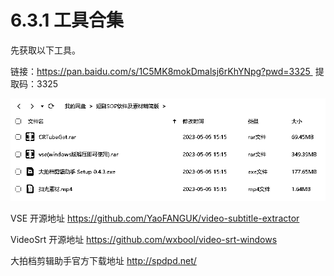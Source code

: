 # 6.3.1 工具合集

先获取以下工具。

链接：https://pan.baidu.com/s/1C5MK8mokDmalsj6rKhYNpg?pwd=3325  提取码：3325

![](img/044cd9fac53b640277aed55724c651ba.png)

VSE 开源地址 https://github.com/YaoFANGUK/video-subtitle-extractor

VideoSrt 开源地址 https://github.com/wxbool/video-srt-windows

大拍档剪辑助手官方下载地址 http://spdpd.net/